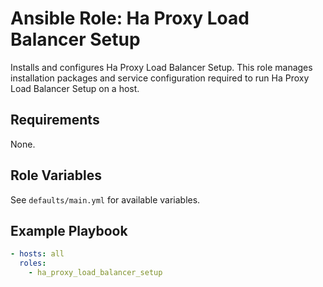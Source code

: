 # Ansible Role: Ha Proxy Load Balancer Setup

Installs and configures Ha Proxy Load Balancer Setup. This role manages installation packages and service configuration required to run Ha Proxy Load Balancer Setup on a host.

## Requirements

None.

## Role Variables

See `defaults/main.yml` for available variables.

## Example Playbook

```yaml
- hosts: all
  roles:
    - ha_proxy_load_balancer_setup
```

